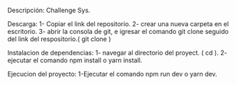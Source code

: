 Descripción: Challenge Sys.

Descarga: 
   1- Copiar el link del repositorio.
   2- crear una nueva carpeta en el escritorio. 
   3- abrir la consola de git, e igresar el comando git clone seguido del link del respositorio.( git clone <link-del-repositorio> )

Instalacion de dependencias:
  1- navegar al directorio del proyect. ( cd <nombre-del-repositorio> ).
  2- ejecutar el comando npm install o yarn install.

Ejecucion del proyecto: 
  1-Ejecutar el comando npm run dev o yarn dev.
